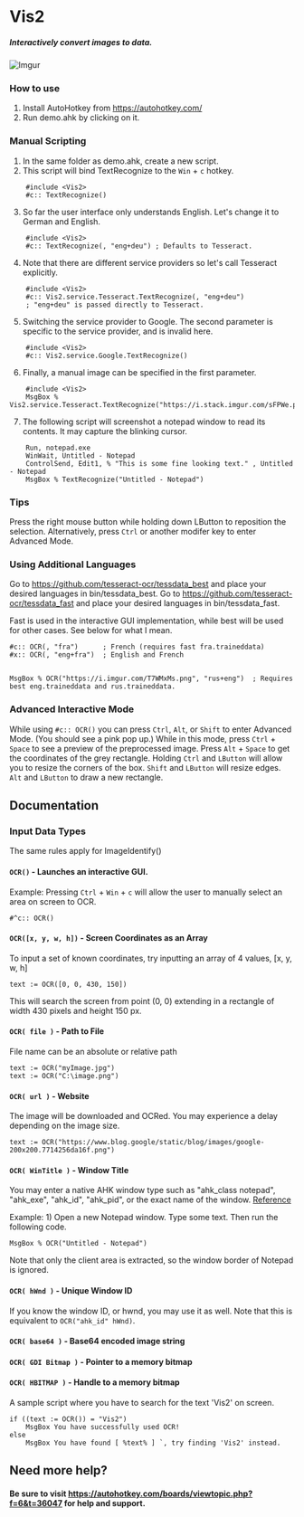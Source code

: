 # Vis2
##### Interactively convert images to data.

![Imgur](https://i.imgur.com/UQ7tOtA.png)

### How to use

1. Install AutoHotkey from https://autohotkey.com/
2. Run demo.ahk by clicking on it.

### Manual Scripting

1. In the same folder as demo.ahk, create a new script.
2. This script will bind TextRecognize to the ```Win``` + ```c``` hotkey.
```
    #include <Vis2>
    #c:: TextRecognize()
```
3. So far the user interface only understands English. Let's change it to German and English.
```
    #include <Vis2>
    #c:: TextRecognize(, "eng+deu") ; Defaults to Tesseract.
```
4. Note that there are different service providers so let's call Tesseract explicitly.
```
    #include <Vis2>
    #c:: Vis2.service.Tesseract.TextRecognize(, "eng+deu")
    ; "eng+deu" is passed directly to Tesseract.
```
5.  Switching the service provider to Google. The second parameter is specific to the service provider, and is invalid here. 
```
    #include <Vis2>
    #c:: Vis2.service.Google.TextRecognize()
```
6.  Finally, a manual image can be specified in the first parameter.
```
    #include <Vis2>
    MsgBox % Vis2.service.Tesseract.TextRecognize("https://i.stack.imgur.com/sFPWe.png")
```
7.  The following script will screenshot a notepad window to read its contents. It may capture the blinking cursor.
```
    Run, notepad.exe
    WinWait, Untitled - Notepad
    ControlSend, Edit1, % "This is some fine looking text." , Untitled - Notepad
    MsgBox % TextRecognize("Untitled - Notepad")
```

### Tips
Press the right mouse button while holding down LButton to reposition the selection.
Alternatively, press ```Ctrl``` or another modifer key to enter Advanced Mode.

### Using Additional Languages
Go to https://github.com/tesseract-ocr/tessdata_best and place your desired languages in bin/tessdata_best. 
Go to https://github.com/tesseract-ocr/tessdata_fast and place your desired languages in bin/tessdata_fast. 

Fast is used in the interactive GUI implementation, while best will be used for other cases. See below for what I mean. 


    #c:: OCR(, "fra")      ; French (requires fast fra.traineddata)
    #x:: OCR(, "eng+fra")  ; English and French


    MsgBox % OCR("https://i.imgur.com/T7WMxMs.png", "rus+eng")  ; Requires best eng.traineddata and rus.traineddata. 

### Advanced Interactive Mode
While using ```#c:: OCR()``` you can press ```Ctrl```, ```Alt```, or ```Shift``` to enter Advanced Mode. (You should see a pink pop up.) While in this mode, press ```Ctrl``` + ```Space``` to see a preview of the preprocessed image. Press ```Alt``` + ```Space``` to get the coordinates of the grey rectangle. Holding ```Ctrl``` and ```LButton``` will allow you to resize the corners of the box. ```Shift``` and ```LButton``` will resize edges. ```Alt``` and ```LButton``` to draw a new rectangle. 

## Documentation
### Input Data Types
The same rules apply for ImageIdentify()
#### ```OCR()``` - Launches an interactive GUI. 
Example: Pressing ```Ctrl``` + ```Win``` + ```c``` will allow the user to manually select an area on screen to OCR. 

    #^c:: OCR()

#### ```OCR([x, y, w, h])``` - Screen Coordinates as an Array
To input a set of known coordinates, try inputting an array of 4 values, [x, y, w, h]

    text := OCR([0, 0, 430, 150])

This will search the screen from point (0, 0) extending in a rectangle of width 430 pixels and height 150 px. 

#### ```OCR( file )``` - Path to File
File name can be an absolute or relative path

    text := OCR("myImage.jpg")
    text := OCR("C:\image.png")
    
#### ```OCR( url )``` - Website
The image will be downloaded and OCRed. You may experience a delay depending on the image size. 

    text := OCR("https://www.blog.google/static/blog/images/google-200x200.7714256da16f.png")

#### ```OCR( WinTitle )``` - Window Title
You may enter a native AHK window type such as "ahk_class notepad", "ahk_exe", "ahk_id", "ahk_pid", or the exact name of the window. [Reference](https://autohotkey.com/docs/misc/WinTitle.htm)

Example: 1) Open a new Notepad window. Type some text. Then run the following code. 

    MsgBox % OCR("Untitled - Notepad")
    
Note that only the client area is extracted, so the window border of Notepad is ignored. 

#### ```OCR( hWnd )``` - Unique Window ID
If you know the window ID, or hwnd, you may use it as well. Note that this is equivalent to ```OCR("ahk_id" hWnd)```. 

#### ```OCR( base64 )``` - Base64 encoded image string
#### ```OCR( GDI Bitmap )``` - Pointer to a memory bitmap
#### ```OCR( HBITMAP )``` - Handle to a memory bitmap

A sample script where you have to search for the text 'Vis2' on screen. 

    if ((text := OCR()) = "Vis2")
        MsgBox You have successfully used OCR!
    else
        MsgBox You have found [ %text% ] `, try finding 'Vis2' instead. 

## Need more help?
#### Be sure to visit https://autohotkey.com/boards/viewtopic.php?f=6&t=36047 for help and support. 
